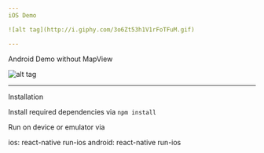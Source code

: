 ```yaml
---
iOS Demo

![alt tag](http://i.giphy.com/3o6Zt53h1V1rFoTFuM.gif)

---
```

Android Demo without MapView

![alt tag](http://i.giphy.com/3o7TKyfOyXpeopa9ri.gif)


---
Installation

Install required dependencies via `npm install`

Run on device or emulator via

ios: react-native run-ios
android: react-native run-ios
